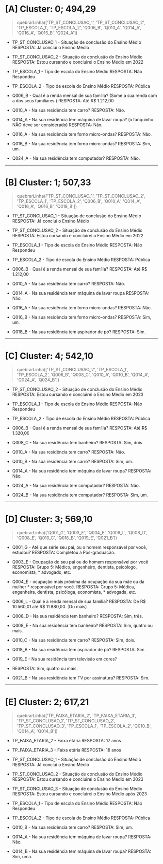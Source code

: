 # [A] Cluster: 0; 494,29

> quebrarLinha(['TP_ST_CONCLUSAO_1', 'TP_ST_CONCLUSAO_2', 'TP_ESCOLA_1', 'TP_ESCOLA_2', 'Q006_B', 'Q010_A', 'Q014_A', 'Q016_A', 'Q016_B', 'Q024_A'])

* TP_ST_CONCLUSAO_1 - Situação de conclusão do Ensino Médio
RESPOSTA: Já concluí o Ensino Médio

* TP_ST_CONCLUSAO_2 - Situação de conclusão do Ensino Médio
RESPOSTA: Estou cursando e concluirei o Ensino Médio em 2022

* TP_ESCOLA_1 - Tipo de escola do Ensino Médio
RESPOSTA: Não Respondeu

* TP_ESCOLA_2 - Tipo de escola do Ensino Médio
RESPOSTA: Pública

* Q006_B - Qual é a renda mensal de sua família? (Some a sua renda com a dos seus familiares.)
RESPOSTA: Até R$ 1.212,00

* Q010_A - Na sua residência tem carro?
RESPOSTA: Não.

* Q014_A - Na sua residência tem máquina de lavar roupa? (o tanquinho NÃO deve ser considerado)
RESPOSTA: Não.

* Q016_A - Na sua residência tem forno micro-ondas?
RESPOSTA: Não.

* Q016_B - Na sua residência tem forno micro-ondas?
RESPOSTA: Sim, um.

* Q024_A - Na sua residência tem computador?
RESPOSTA: Não.

---

# [B] Cluster: 1; 507,33

> quebrarLinha(['TP_ST_CONCLUSAO_1', 'TP_ST_CONCLUSAO_2', 'TP_ESCOLA_1', 'TP_ESCOLA_2', 'Q006_B', 'Q010_A', 'Q014_A', 'Q016_A', 'Q016_B', 'Q018_B'])


* TP_ST_CONCLUSAO_1 - Situação de conclusão do Ensino Médio
RESPOSTA: Já concluí o Ensino Médio

* TP_ST_CONCLUSAO_2 - Situação de conclusão do Ensino Médio
RESPOSTA: Estou cursando e concluirei o Ensino Médio em 2022

* TP_ESCOLA_1 - Tipo de escola do Ensino Médio
RESPOSTA: Não Respondeu

* TP_ESCOLA_2 - Tipo de escola do Ensino Médio
RESPOSTA: Pública

* Q006_B - Qual é a renda mensal de sua família? 
RESPOSTA: Até R$ 1.212,00

* Q010_A - Na sua residência tem carro?
RESPOSTA: Não.

* Q014_A - Na sua residência tem máquina de lavar roupa
RESPOSTA: Não.

* Q016_A - Na sua residência tem forno micro-ondas?
RESPOSTA: Não.

* Q016_B - Na sua residência tem forno micro-ondas?
RESPOSTA: Sim, um.

* Q018_B - Na sua residência tem aspirador de pó?
RESPOSTA: Sim.

---

# [C] Cluster: 4; 542,10

> quebrarLinha(['TP_ST_CONCLUSAO_2', 'TP_ESCOLA_1', 'TP_ESCOLA_2', 'Q006_B', 'Q008_C', 'Q010_A', 'Q010_B', 'Q014_A', 'Q024_A', 'Q024_B'])

* TP_ST_CONCLUSAO_2 - Situação de conclusão do Ensino Médio
RESPOSTA: Estou cursando e concluirei o Ensino Médio em 2023

* TP_ESCOLA_1 - Tipo de escola do Ensino Médio
RESPOSTA: Não Respondeu

* TP_ESCOLA_2 - Tipo de escola do Ensino Médio
RESPOSTA: Pública

* Q006_B - Qual é a renda mensal de sua família?
RESPOSTA: Até R$ 1.320,00

* Q008_C - Na sua residência tem banheiro?
RESPOSTA: Sim, dois.

* Q010_A - Na sua residência tem carro?
RESPOSTA: Não.

* Q010_B - Na sua residência tem carro?
RESPOSTA: Sim, um.

* Q014_A - Na sua residência tem máquina de lavar roupa?
RESPOSTA: Não.

* Q024_A - Na sua residência tem computador?
RESPOSTA: Não.

* Q024_B - Na sua residência tem computador?
RESPOSTA: Sim, um.

---

# [D] Cluster: 3; 569,10

> quebrarLinha(['Q001_G', 'Q003_E', 'Q004_E', 'Q006_L', 'Q008_D', 'Q008_E', 'Q010_C', 'Q018_B', 'Q019_E', 'Q021_B'])

* Q001_G - Até que série seu pai, ou o homem responsável por você, estudou?
RESPOSTA: Completou a Pós-graduação.

* Q003_E - Ocupação do seu pai ou do homem responsável por você
RESPOSTA: Grupo 5: Médico, engenheiro, dentista, psicólogo, economista, * advogado, etc.

* Q004_E - ocupação mais próxima da ocupação da sua mãe ou da mulher * responsável por você.
RESPOSTA: Grupo 5: Médica, engenheira, dentista, psicóloga, economista, * advogada, etc.

* Q006_L - Qual é a renda mensal de sua família?
RESPOSTA: De R$ 10.560,01 até R$ 11.880,00. (Ou mais)

* Q008_D - Na sua residência tem banheiro?
RESPOSTA: Sim, três.

* Q008_E - Na sua residência tem banheiro?
RESPOSTA: Sim, quatro ou mais.

* Q010_C - Na sua residência tem carro?
RESPOSTA: Sim, dois.

* Q018_B - Na sua residência tem aspirador de pó?
RESPOSTA: Sim.

* Q019_E - Na sua residência tem televisão em cores?
* RESPOSTA: Sim, quatro ou mais.

* Q021_B - Na sua residência tem TV por assinatura?
RESPOSTA: Sim.

---

# [E] Cluster: 2; 617,21

> quebrarLinha(['TP_FAIXA_ETARIA_2', 'TP_FAIXA_ETARIA_3', 'TP_ST_CONCLUSAO_1', 'TP_ST_CONCLUSAO_2', 'TP_ST_CONCLUSAO_3', 'TP_ESCOLA_1', 'TP_ESCOLA_2', 'Q010_B', 'Q014_A', 'Q014_B'])

* TP_FAIXA_ETARIA_2 - Faixa etária
RESPOSTA: 17 anos

* TP_FAIXA_ETARIA_3 - Faixa etária
RESPOSTA: 18 anos

* TP_ST_CONCLUSAO_1 - Situação de conclusão do Ensino Médio
RESPOSTA: Já concluí o Ensino Médio

* TP_ST_CONCLUSAO_2 - Situação de conclusão do Ensino Médio
RESPOSTA: Estou cursando e concluirei o Ensino Médio em 2023

* TP_ST_CONCLUSAO_3 - Situação de conclusão do Ensino Médio
RESPOSTA: Estou cursando e concluirei o Ensino Médio após 2023

* TP_ESCOLA_1 - Tipo de escola do Ensino Médio
RESPOSTA: Não Respondeu

* TP_ESCOLA_2 - Tipo de escola do Ensino Médio
RESPOSTA: Pública

* Q010_B - Na sua residência tem carro?
RESPOSTA: Sim, um.

* Q014_A - Na sua residência tem máquina de lavar roupa?
RESPOSTA: Não.

* Q014_B - Na sua residência tem máquina de lavar roupa?
RESPOSTA: Sim, uma.
